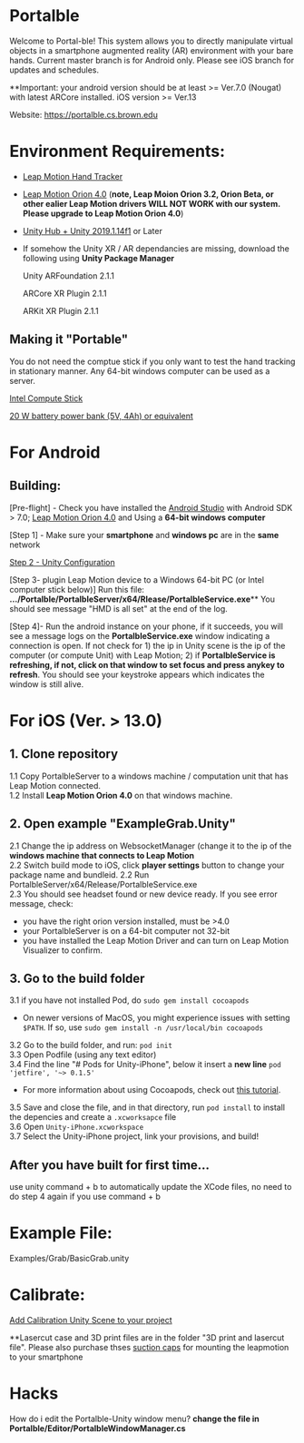  
# Portalble
Welcome to Portal-ble! This system allows you to directly manipulate virtual objects in a smartphone augmented reality (AR)
environment with your bare hands. Current master branch is for Android only. Please see iOS branch for updates and schedules.

**Important: your android version should be at least >= Ver.7.0 (Nougat) with latest ARCore installed. 
iOS version >= Ver.13

Website: https://portalble.cs.brown.edu

# Environment Requirements:

- [Leap Motion Hand Tracker](https://www.leapmotion.com/where-to-buy/global/)

- [Leap Motion Orion 4.0](https://developer.leapmotion.com/releases/leap-motion-orion-400) (**note, Leap Moion Orion 3.2, Orion Beta, or other ealier Leap Motion drivers WILL NOT WORK with our system. Please upgrade to Leap Motion Orion 4.0**)

- [Unity Hub + Unity 2019.1.14f1](https://public-cdn.cloud.unity3d.com/hub/prod/UnityHubSetup.exe) or Later

- If somehow the Unity XR / AR dependancies are missing, download the following using **Unity Package Manager**

    Unity ARFoundation 2.1.1

    ARCore XR Plugin 2.1.1

    ARKit XR Plugin 2.1.1
    
## Making it "Portable"
You do not need the comptue stick if you only want to test the hand tracking in stationary manner. Any 64-bit windows computer can be used as a server. 

[Intel Compute Stick](https://www.intel.com/content/www/us/en/products/boards-kits/compute-stick/stk2m3w64cc.html)

[20 W battery power bank (5V, 4Ah) or equivalent](https://www.amazon.com/gp/product/B01LRQDAEI/ref=ppx_yo_dt_b_search_asin_title?ie=UTF8&psc=1)

# For Android
## Building:
[Pre-flight] - Check you have installed the [Android Studio](https://developer.android.com/studio) with Android SDK > 7.0; [Leap Motion Orion 4.0](https://developer.leapmotion.com/releases/leap-motion-orion-400) and Using a **64-bit windows computer**

[Step 1] - Make sure your **smartphone** and **windows pc** are in the **same** network

[Step 2 -  Unity Configuration](https://youtu.be/JmuZOQ3fii4 "Step 1 -  Unity Configuration")

[Step 3- plugin Leap Motion device to a Windows 64-bit PC (or Intel computer stick below)] 
Run this file:  **.../Portalble/PortalbleServer/x64/Rlease/PortalbleService.exe****
You should see message "HMD is all set" at the end of the log.

[Step 4]- Run the android instance on your phone, if it succeeds, you will see a message logs on the **PortalbleService.exe** window indicating a connection is open. If not check for 1) the ip in Unity scene is the ip of the computer (or compute Unit) with Leap Motion; 2) if **PortalbleService is refreshing, if not, click on that window to set focus and press anykey to refresh**. You should see your keystroke appears which indicates the window is still alive.

# For iOS (Ver. > 13.0)
## 1. Clone repository
1.1 Copy PortalbleServer to a windows machine / computation unit that  has Leap Motion connected.<br>
1.2 Install **Leap Motion Orion 4.0** on that windows machine.

## 2. Open example "ExampleGrab.Unity"
2.1 Change the ip address on WebsocketManager (change it to the ip of the **windows machine that connects to Leap Motion**<br>
2.2 Switch build mode to iOS, click **player settings** button to change your package name and bundleid.
2.2 Run PortalbleServer/x64/Release/PortalbleService.exe<br>
2.3 You should see headset found or new device ready. If you see error message, check:
- you have the right orion version installed, must be >4.0
- your PortalbleServer is on a 64-bit computer not 32-bit
- you have installed the Leap Motion Driver and can turn on Leap Motion Visualizer to confirm.

## 3. Go to the build folder
3.1 if you have not installed Pod, do `sudo gem install cocoapods`<br>
- On newer versions of MacOS, you might experience issues with setting `$PATH`. If so, use `sudo gem install -n /usr/local/bin cocoapods`

3.2 Go to the build folder, and run: `pod init`<br>
3.3 Open Podfile (using any text editor)<br>
3.4 Find the line "# Pods for Unity-iPhone", below it insert a **new line** `pod 'jetfire', '~> 0.1.5'`<br>
- For more information about using Cocoapods, check out [this tutorial](https://guides.cocoapods.org/using/using-cocoapods).


3.5 Save and close the file, and in that directory, run `pod install` to install the depencies and create a `.xcworksapce` file<br>
3.6 Open `Unity-iPhone.xcworkspace`<br>
3.7 Select the Unity-iPhone project, link your provisions, and build!

## After you have built for first time...
use unity command + b to automatically update the XCode files, no need to do step 4 again if you use command + b

# Example File:
Examples/Grab/BasicGrab.unity

# Calibrate:
[Add Calibration Unity Scene to your project](https://youtu.be/XQJYxD5Hnbc?t=125)



**Lasercut case and 3D print files are in the folder "3D print and lasercut file". Please also purchase thses [suction caps](https://www.amazon.com/gp/product/B0018N26LY/ref=ppx_yo_dt_b_asin_title_o01_s00?ie=UTF8&psc=1) for mounting the leapmotion to your smartphone

# Hacks
How do i edit the Portalble-Unity window menu?
**change the file in Portalble/Editor/PortalbleWindowManager.cs**
